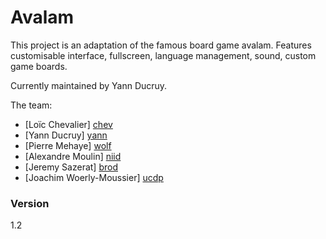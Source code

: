 # Avalam

This project is an adaptation of the famous board game avalam.
Features customisable interface, fullscreen, language management, sound, custom game boards.

Currently maintained by Yann Ducruy.

The team:
  - [Loïc Chevalier] [chev]
  - [Yann Ducruy] [yann]
  - [Pierre Mehaye] [wolf]
  - [Alexandre Moulin] [niid]
  - [Jeremy Sazerat] [brod]
  - [Joachim Woerly-Moussier] [ucdp]

   [chev]: <https://github.com/Granhyt>
   [yann]: <https://github.com/yannou38>
   [wolf]: <https://github.com/Mehaye-Pierre>
   [niid]: <https://github.com/Niid>
   [brod]: <https://github.com/IQbrod>
   [ucdp]: <https://github.com/UCDP-Brony>

### Version
1.2

